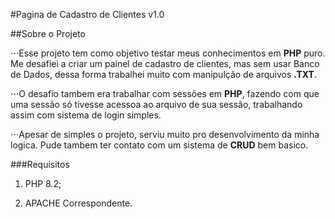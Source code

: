 #Pagina de Cadastro de Clientes v1.0  

##Sobre o Projeto  

⋅⋅⋅Esse projeto tem como objetivo testar meus conhecimentos em **PHP** puro. Me desafiei a criar um painel de cadastro de clientes, mas sem usar Banco de Dados, dessa forma trabalhei muito com manipulção de arquivos **.TXT**.  

⋅⋅⋅O desafio tambem era trabalhar com sessões em **PHP**, fazendo com que uma sessão só tivesse acessoa ao arquivo de sua sessão, trabalhando assim com sistema de login simples.  

⋅⋅⋅Apesar de simples o projeto, serviu muito pro desenvolvimento da minha logica. Pude tambem ter contato com um sistema de **CRUD** bem basico.  

###Requisitos  

1. PHP 8.2;  

2. APACHE Correspondente.  

